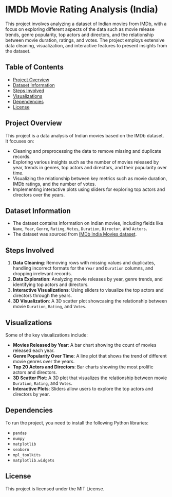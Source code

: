 # IMDb Movie Rating Analysis (India)

This project involves analyzing a dataset of Indian movies from IMDb, with a focus on exploring different aspects of the data such as movie release trends, genre popularity, top actors and directors, and the relationship between movie duration, ratings, and votes. The project employs extensive data cleaning, visualization, and interactive features to present insights from the dataset.

## Table of Contents
- [Project Overview](#project-overview)
- [Dataset Information](#dataset-information)
- [Steps Involved](#steps-involved)
- [Visualizations](#visualizations)
- [Dependencies](#dependencies)
- [License](#license)

## Project Overview
This project is a data analysis of Indian movies based on the IMDb dataset. It focuses on:
- Cleaning and preprocessing the data to remove missing and duplicate records.
- Exploring various insights such as the number of movies released by year, trends in genres, top actors and directors, and their popularity over time.
- Visualizing the relationship between key metrics such as movie duration, IMDb ratings, and the number of votes.
- Implementing interactive plots using sliders for exploring top actors and directors over the years.

## Dataset Information
- The dataset contains information on Indian movies, including fields like `Name`, `Year`, `Genre`, `Rating`, `Votes`, `Duration`, `Director`, and `Actors`.
- The dataset was sourced from [IMDb India Movies dataset](https://www.kaggle.com/datasets/).

## Steps Involved
1. **Data Cleaning**: Removing rows with missing values and duplicates, handling incorrect formats for the `Year` and `Duration` columns, and dropping irrelevant records.
2. **Data Exploration**: Analyzing movie releases by year, genre trends, and identifying top actors and directors.
3. **Interactive Visualizations**: Using sliders to visualize the top actors and directors through the years.
4. **3D Visualization**: A 3D scatter plot showcasing the relationship between movie `Duration`, `Rating`, and `Votes`.

## Visualizations
Some of the key visualizations include:
- **Movies Released by Year**: A bar chart showing the count of movies released each year.
- **Genre Popularity Over Time**: A line plot that shows the trend of different movie genres over the years.
- **Top 20 Actors and Directors**: Bar charts showing the most prolific actors and directors.
- **3D Scatter Plot**: A 3D plot that visualizes the relationship between movie `Duration`, `Rating`, and `Votes`.
- **Interactive Plots**: Sliders allow users to explore the top actors and directors by year.

## Dependencies
To run the project, you need to install the following Python libraries:
- `pandas`
- `numpy`
- `matplotlib`
- `seaborn`
- `mpl_toolkits`
- `matplotlib.widgets`

## License
This project is licensed under the MIT License.